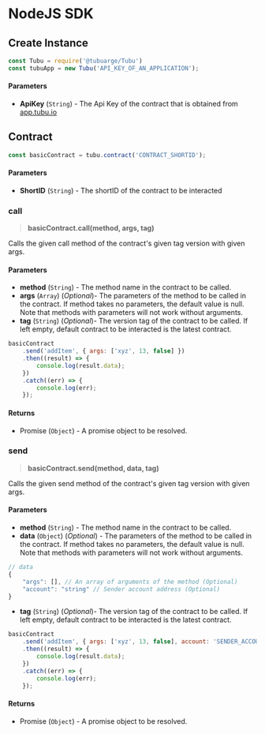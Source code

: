 # NodeJS SDK

## Create Instance

```js
const Tubu = require('@tubuarge/Tubu')
const tubuApp = new Tubu('API_KEY_OF_AN_APPLICATION');
```

#### Parameters

- **ApiKey** (`String`) - The Api Key of the contract that is obtained from [app.tubu.io](https://app.tubu.io)

## Contract

```js
const basicContract = tubu.contract('CONTRACT_SHORTID');
```

#### Parameters

- **ShortID** (`String`) - The shortID of the contract to be interacted


### call

> **basicContract.call(method, args, tag)**

Calls the given call method of the contract's given tag version with given args.

#### Parameters

- **method** (`String`) - The method name in the contract to be called.
- **args** (`Array`) (*Optional*)- The parameters of the method to be called in the contract. If method takes no parameters, the default value is null. Note that methods with parameters will not work without arguments.
- **tag** (`String`) (*Optional*)- The version tag of the contract to be called. If left empty, default contract to be interacted is the latest contract.

```js
basicContract
    .send('addItem', { args: ['xyz', 13, false] })
    .then((result) => {
        console.log(result.data);
    })
    .catch((err) => {
        console.log(err);
    });
```

#### Returns
- Promise (`Object`) - A promise object to be resolved.

### send
> **basicContract.send(method, data, tag)**

Calls the given send method of the contract's given tag version with given args.

#### Parameters
- **method** (`String`) - The method name in the contract to be called.
- **data** (`Object`) (*Optional*) - The parameters of the method to be called in the contract. If method takes no parameters, the default value is null. Note that methods with parameters will not work without arguments.
```js
// data
{
    "args": [], // An array of arguments of the method (Optional)
    "account": "string" // Sender account address (Optional)
}
```
- **tag** (`String`) (*Optional*)- The version tag of the contract to be called. If left empty, default contract to be interacted is the latest contract.

```js
basicContract
    .send('addItem', { args: ['xyz', 13, false], account: 'SENDER_ACCOUNT_ADDRESS' }, 'v1.1')
    .then((result) => {
        console.log(result.data);
    })
    .catch((err) => {
        console.log(err);
    });
```

#### Returns
- Promise (`Object`) - A promise object to be resolved.